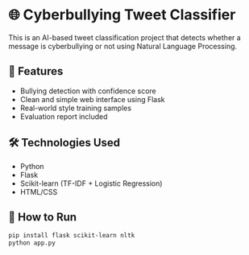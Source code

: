 # 🌐 Cyberbullying Tweet Classifier

This is an AI-based tweet classification project that detects whether a message is cyberbullying or not using Natural Language Processing.

## 🚀 Features
- Bullying detection with confidence score
- Clean and simple web interface using Flask
- Real-world style training samples
- Evaluation report included

## 🛠️ Technologies Used
- Python
- Flask
- Scikit-learn (TF-IDF + Logistic Regression)
- HTML/CSS

## 🔧 How to Run
```bash
pip install flask scikit-learn nltk
python app.py
